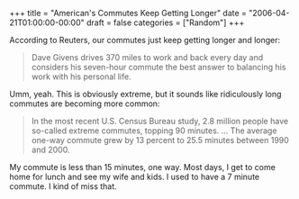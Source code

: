 +++
title = "American's Commutes Keep Getting Longer"
date = "2006-04-21T01:00:00-00:00"
draft = false
categories = ["Random"]
+++

According to Reuters, our commutes just keep getting longer and longer:

> Dave Givens drives 370 miles to work and back every day and considers his seven-hour commute the best answer to balancing his work with his personal life.

Umm, yeah. This is obviously extreme, but it sounds like ridiculously
long commutes are becoming more common:

> In the most recent U.S. Census Bureau study, 2.8 million people have so-called extreme commutes, topping 90 minutes. ... The average one-way commute grew by 13 percent to 25.5 minutes between 1990 and 2000.

My commute is less than 15 minutes, one way. Most days, I get to come
home for lunch and see my wife and kids. I used to have a 7 minute
commute. I kind of miss that.

